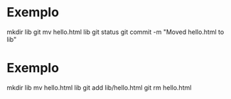 # Exemplo
mkdir lib
git mv hello.html lib
git status
git commit -m "Moved hello.html to lib"

# Exemplo
mkdir lib
mv hello.html lib
git add lib/hello.html
git rm hello.html